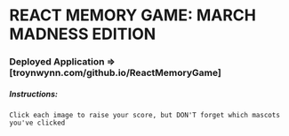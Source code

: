 # REACT MEMORY GAME: MARCH MADNESS EDITION

### Deployed Application => [troynwynn.com/github.io/ReactMemoryGame]

##### Instructions:

```Click each image to raise your score, but DON'T forget which mascots you've clicked```


